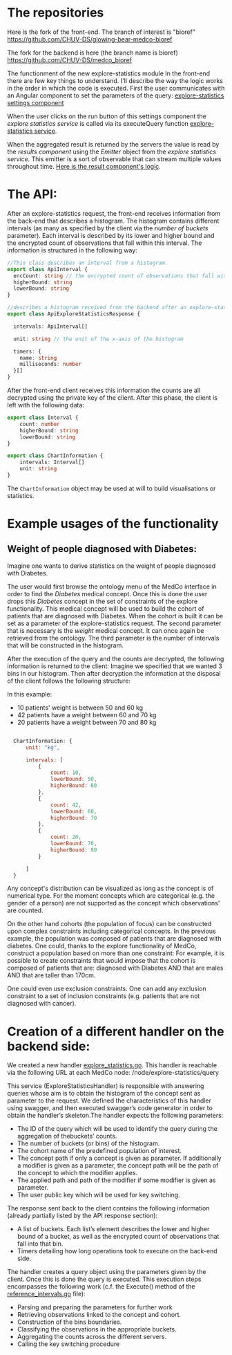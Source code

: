 # The repositories
Here is the fork of the front-end. The branch of interest is "bioref" https://github.com/CHUV-DS/glowing-bear-medco-bioref

The fork for the backend is here (the branch name is bioref) https://github.com/CHUV-DS/medco_bioref
	
The functionment of the new explore-statistics module
In the front-end there are few key things to understand. I'll describe the way the logic works in the order in which the code is executed.
First the user communicates with an Angular component to set the parameters of the query:
[explore-statistics settings component](https://github.com/CHUV-DS/glowing-bear-medco-bioref/blob/bioref/src/app/modules/gb-explore-statistics-module/panel-components/gb-explore-statistics-settings/gb-explore-statistics-settings.component.ts)
 

When the user clicks on the run button of this settings component the *explore statistics service* is called via its executeQuery function
[explore-statistics service](https://github.com/CHUV-DS/glowing-bear-medco-bioref/blob/bioref/src/app/services/explore-statistics.service.ts).



When the aggregated result is returned by the servers the value is read by the *results component* using the *Emitter* object from the *explore statistics service*. This emitter is a sort of observable that can stream multiple values throughout time.
[Here is the result component's logic](https://github.com/CHUV-DS/glowing-bear-medco-bioref/blob/bioref/src/app/modules/gb-explore-statistics-module/panel-components/gb-explore-statistics-results/gb-explore-statistics-results.component.ts).

# The API: 
After an explore-statistics request, the front-end receives information from the back-end that describes a histogram.
The histogram contains different intervals (as many as specified by the client via the *number of buckets* parameter).
Each interval is described by its lower and higher bound and the encrypted count of observations that fall within this interval.
The information is structured in the following way:

```Typescript
//This class describes an interval from a histogram. 
export class ApiInterval {
  encCount: string // the encrypted count of observations that fall within this interval
  higherBound: string
  lowerBound: string
}

//describes a histogram received from the backend after an explore-statistics request
export class ApiExploreStatisticsResponse {

  intervals: ApiInterval[]

  unit: string // the unit of the x-axis of the histogram

  timers: {
    name: string
    milliseconds: number
  }[]
}
```

After the front-end client receives this information the counts are all decrypted using the private key of the client.
After this phase, the client is left with the following data:

```Typescript
export class Interval {
    count: number 
    higherBound: string
    lowerBound: string
}

export class ChartInformation {
    intervals: Interval[]
    unit: string
}
```

The `ChartInformation` object may be used at will to build visualisations or statistics.

# Example usages of the functionality

## Weight of people diagnosed with Diabetes:

Imagine one wants to derive statistics on the weight of people diagnosed with Diabetes.

The user would first browse the ontology menu of the MedCo interface in order to find the *Diabetes* medical concept.
Once this is done the user drops this *Diabetes* concept in the set of constraints of the explore functionality. This medical concept will be used to build the cohort of patients that are diagnosed with Diabetes. 
When the cohort is built it can be set as a parameter of the explore-statistics request.
The second parameter that is necessary is the *weight* medical concept. It can once again be retrieved from the ontology.
The third parameter is the number of intervals that will be constructed in the histogram.

After the execution of the query and the counts are decrypted, the following information is returned to the client:
Imagine we specified that we wanted 3 bins in our histogram. Then after decryption the information at the disposal of the client 
follows the following structure:

In this example:
* 10 patients' weight is between 50 and 60 kg
* 42 patients have a weight between 60 and 70 kg
* 20 patients have a weight between 70 and 80 kg
```javascript

  ChartInformation: {
      unit: "kg",

      intervals: [
          { 
              count: 10,
              lowerBound: 50,
              higherBound: 60
          },
          { 
              count: 42,
              lowerBound: 60,
              higherBound: 70
          },
          { 
              count: 20,
              lowerBound: 70,
              higherBound: 80
          }

      ]
  }

```

Any concept's distribution can be visualized as long as the concept is of numerical type. For the moment concepts which are categorical (e.g. the gender of a person) are not supported as the concept which observations' are counted.

On the other hand cohorts (the population of focus) can be constructed upon complex constraints including categorical concepts. In the previous example, the population was composed of patients that are diagnosed with diabetes. One could, thanks to the explore functionality of MedCo, construct a population based on more than one constraint:
For example, it is possible to create constraints that would impose that the cohort is composed of patients that are:
diagnosed with Diabetes AND that are males AND that are taller than 170cm.

One could even use exclusion constraints. One can add any exclusion constraint to a set of inclusion constraints (e.g. patients that are not diagnosed with cancer).


# Creation of a different handler on the backend side:

We created a new handler [explore_statistics.go](https://github.com/CHUV-DS/medco_bioref/blob/bioref/connector/server/handlers/explore_statistics.go). This handler is reachable via the following URL at each MedCo node: /node/explore-statistics/query

This service (ExploreStatisticsHandler) is responsible with answering queries whose aim is to obtain the histogram of the concept sent as parameter to the request. We defined the characteristics of this handler using swagger, and then executed swagger’s code generator in order to obtain the handler’s skeleton.The handler expects the following parameters:
* The ID of the query which will be used to identify the query during the aggregation of thebuckets’ counts.
* The number of buckets (or bins) of the histogram.
* The cohort name of the predefined population of interest.
* The  concept path if only a  concept is  given  as  parameter. If additionally a modifier is given as a parameter, the concept path will be the path of the concept to which the modifier applies.
* The applied path and path of the modifier if some modifier is given as parameter.
* The user public key which will be used for key switching.

The response sent back to the client contains the following information (already partially listed by the API response section):
* A list of buckets. Each list’s element describes the lower and higher bound of a bucket, as well as the encrypted count of observations that fall into that bin.
* Timers detailing how long operations took to execute on the back-end side. 
 
The handler creates a query object using the parameters given by the client. Once this is done the query is executed. This execution steps encompasses the following work (c.f. the Execute() method of the [reference_intervals.go](https://github.com/CHUV-DS/medco_bioref/blob/bioref/connector/server/reference_intervals/reference_intervals.go) file):
* Parsing and preparing the parameters for further work
* Retrieving observations linked to the concept and cohort.
* Construction of the bins boundaries.
* Classifying the observations in the appropriate buckets.
* Aggregating the counts across the different servers.
* Calling the key switching procedure
